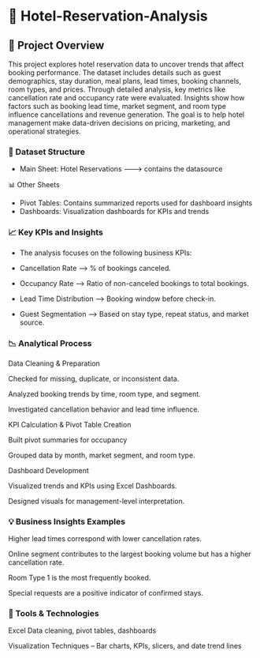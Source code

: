 # 🏨 Hotel-Reservation-Analysis

## 📘 Project Overview

This project explores hotel reservation data to uncover trends that affect booking performance. The dataset includes details such as guest demographics, stay duration, meal plans, lead times, booking channels, room types, and prices. Through detailed analysis, key metrics like cancellation rate and occupancy rate were evaluated. Insights show how factors such as booking lead time, market segment, and room type influence cancellations and revenue generation. The goal is to help hotel management make data-driven decisions on pricing, marketing, and operational strategies.

### 📂 Dataset Structure
- Main Sheet: Hotel Reservations ---> contains the datasource

📊 Other Sheets
- Pivot Tables:	Contains summarized reports used for dashboard insights
- Dashboards:	Visualization dashboards for KPIs and trends

### 📈 Key KPIs and Insights

- The analysis focuses on the following business KPIs:

- Cancellation Rate --> % of bookings canceled.

- Occupancy Rate --> Ratio of non-canceled bookings to total bookings.

- Lead Time Distribution --> Booking window before check-in.

- Guest Segmentation --> Based on stay type, repeat status, and market source.


### 📉 Analytical Process

Data Cleaning & Preparation

Checked for missing, duplicate, or inconsistent data.

Analyzed booking trends by time, room type, and segment.

Investigated cancellation behavior and lead time influence.

KPI Calculation & Pivot Table Creation

Built pivot summaries for occupancy

Grouped data by month, market segment, and room type.

Dashboard Development

Visualized trends and KPIs using Excel Dashboards.

Designed visuals for management-level interpretation.

### 💡 Business Insights Examples

Higher lead times correspond with lower cancellation rates.

Online segment contributes to the largest booking volume but has a higher cancellation rate.

Room Type 1 is the most frequently booked.

Special requests are a positive indicator of confirmed stays.

### 🧰 Tools & Technologies

Excel Data cleaning, pivot tables, dashboards

Visualization Techniques – Bar charts, KPIs, slicers, and date trend lines
